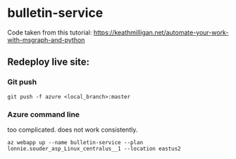 # bulletin-service

Code taken from this tutorial:
https://keathmilligan.net/automate-your-work-with-msgraph-and-python

## Redeploy live site:

### Git push

    git push -f azure <local_branch>:master

### Azure command line

too complicated. does not work consistently.

    az webapp up --name bulletin-service --plan lonnie.souder_asp_Linux_centralus__1 --location eastus2
